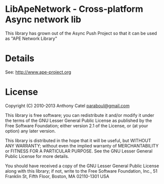 LibApeNetwork - Cross-platform Async network lib
================================================

This library has grown out of the Async Push Project so that it can be used as "APE Network Library"

Details
=======

See: http://www.ape-project.org

License
=======

Copyright (C) 2010-2013 Anthony Catel <paraboul@gmail.com>

This library is free software; you can redistribute it and/or
modify it under the terms of the GNU Lesser General Public
License as published by the Free Software Foundation; either
version 2.1 of the License, or (at your option) any later version.

This library is distributed in the hope that it will be useful,
but WITHOUT ANY WARRANTY; without even the implied warranty of
MERCHANTABILITY or FITNESS FOR A PARTICULAR PURPOSE.  See the GNU
Lesser General Public License for more details.

You should have received a copy of the GNU Lesser General Public
License along with this library; if not, write to the Free Software
Foundation, Inc., 51 Franklin St, Fifth Floor, Boston, MA  02110-1301  USA


